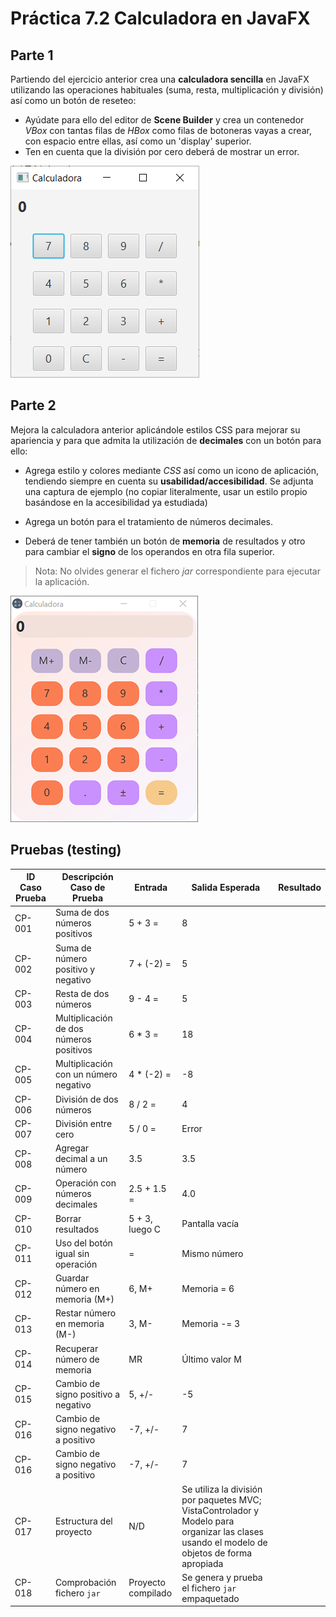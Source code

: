 # Práctica 7.2 Calculadora en JavaFX

## Parte 1
Partiendo del ejercicio anterior crea una **calculadora sencilla** en JavaFX utilizando las operaciones habituales (suma, resta, multiplicación y división) así como un botón de reseteo:

- Ayúdate para ello del editor de **Scene Builder** y crea un contenedor *VBox* con tantas filas de *HBox* como filas de botoneras vayas a crear, con espacio entre ellas, así como un 'display' superior.
- Ten en cuenta que la división por cero deberá de mostrar un error.

![](media/2fa660d73bf53b39aeb4ea7aabc963ee.png)

## Parte 2

Mejora la calculadora anterior aplicándole estilos CSS para mejorar su apariencia y para que admita la utilización de **decimales** con un botón para ello:

- Agrega estilo y colores mediante *CSS* así como un icono de aplicación, tendiendo siempre en cuenta su **usabilidad/accesibilidad**. 
Se adjunta una captura de ejemplo (no copiar literalmente, usar un estilo propio basándose en la accesibilidad ya estudiada)

- Agrega un botón para el tratamiento de números decimales.

- Deberá de tener también un botón de **memoria** de resultados y otro para cambiar el **signo** de los operandos en otra fila superior.

> Nota: No olvides generar el fichero *jar* correspondiente para ejecutar la aplicación.


![](media/2023-02-13_14_21_01.png)

## Pruebas (testing)


| ID Caso Prueba | Descripción Caso de Prueba                         | Entrada            | Salida Esperada | Resultado |
|---------------|-------------------------------------------------|--------------------|----------------|-----------|
| CP-001       | Suma de dos números positivos                    | 5 + 3 =            | 8              |           |
| CP-002       | Suma de número positivo y negativo               | 7 + (-2) =         | 5              |           |
| CP-003       | Resta de dos números                             | 9 - 4 =            | 5              |           |
| CP-004       | Multiplicación de dos números positivos          | 6 * 3 =            | 18             |           |
| CP-005       | Multiplicación con un número negativo            | 4 * (-2) =         | -8             |           |
| CP-006       | División de dos números                          | 8 / 2 =            | 4              |           |
| CP-007       | División entre cero                              | 5 / 0 =            | Error          |           |
| CP-008       | Agregar decimal a un número                      | 3.5                | 3.5            |           |
| CP-009       | Operación con números decimales                  | 2.5 + 1.5 =        | 4.0            |           |
| CP-010       | Borrar resultados                                | 5 + 3, luego C     | Pantalla vacía |           |
| CP-011       | Uso del botón igual sin operación                | =                  | Mismo número   |           |
| CP-012       | Guardar número en memoria (M+)                   | 6, M+              | Memoria = 6    |           |
| CP-013       | Restar número en memoria (M-)                    | 3, M-              | Memoria -= 3   |           |
| CP-014       | Recuperar número de memoria                      | MR                 | Último valor M |           |
| CP-015       | Cambio de signo positivo a negativo              | 5, +/-             | -5             |           |
| CP-016       | Cambio de signo negativo a positivo              | -7, +/-            | 7              |           |
| CP-016       | Cambio de signo negativo a positivo              | -7, +/-            | 7              |           |
| CP-017       | Estructura del proyecto                          | N/D                | Se utiliza la división por paquetes MVC; VistaControlador y Modelo para organizar las clases usando el modelo de objetos de forma apropiada |     |
| CP-018       | Comprobación fichero `jar`                       | Proyecto compilado | Se genera y prueba el fichero `jar` empaquetado |  |
